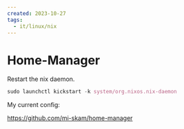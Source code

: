 ```yaml
---
created: 2023-10-27
tags:
  - it/linux/nix
---
```

# Home-Manager


Restart the nix daemon.
```nix
sudo launchctl kickstart -k system/org.nixos.nix-daemon
```

My current config:

https://github.com/mi-skam/home-manager

